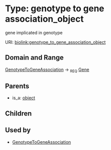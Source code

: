 
# Type: genotype to gene association_object


gene implicated in genotype

URI: [biolink:genotype_to_gene_association_object](https://w3id.org/biolink/vocab/genotype_to_gene_association_object)


## Domain and Range

[GenotypeToGeneAssociation](GenotypeToGeneAssociation.md) ->  <sub>REQ</sub> [Gene](Gene.md)

## Parents

 *  is_a: [object](object.md)

## Children


## Used by

 * [GenotypeToGeneAssociation](GenotypeToGeneAssociation.md)
